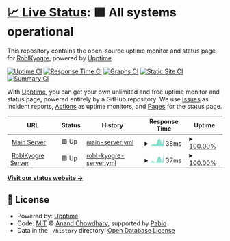 # [📈 Live Status](https://status.craftingcomrades.net): <!--live status--> **🟩 All systems operational**

This repository contains the open-source uptime monitor and status page for [RoblKyogre](https://roblkyogre.craftingcomrades.net), powered by [Upptime](https://github.com/upptime/upptime).

[![Uptime CI](https://github.com/RoblKyogre/uptime/workflows/Uptime%20CI/badge.svg)](https://github.com/RoblKyogre/uptime/actions?query=workflow%3A%22Uptime+CI%22)
[![Response Time CI](https://github.com/RoblKyogre/uptime/workflows/Response%20Time%20CI/badge.svg)](https://github.com/RoblKyogre/uptime/actions?query=workflow%3A%22Response+Time+CI%22)
[![Graphs CI](https://github.com/RoblKyogre/uptime/workflows/Graphs%20CI/badge.svg)](https://github.com/RoblKyogre/uptime/actions?query=workflow%3A%22Graphs+CI%22)
[![Static Site CI](https://github.com/RoblKyogre/uptime/workflows/Static%20Site%20CI/badge.svg)](https://github.com/RoblKyogre/uptime/actions?query=workflow%3A%22Static+Site+CI%22)
[![Summary CI](https://github.com/RoblKyogre/uptime/workflows/Summary%20CI/badge.svg)](https://github.com/RoblKyogre/uptime/actions?query=workflow%3A%22Summary+CI%22)

With [Upptime](https://upptime.js.org), you can get your own unlimited and free uptime monitor and status page, powered entirely by a GitHub repository. We use [Issues](https://github.com/RoblKyogre/uptime/issues) as incident reports, [Actions](https://github.com/RoblKyogre/uptime/actions) as uptime monitors, and [Pages](https://status.craftingcomrades.net) for the status page.

<!--start: status pages-->
<!-- This summary is generated by Upptime (https://github.com/upptime/upptime) -->
<!-- Do not edit this manually, your changes will be overwritten -->
<!-- prettier-ignore -->
| URL | Status | History | Response Time | Uptime |
| --- | ------ | ------- | ------------- | ------ |
| <img alt="" src="https://icons.duckduckgo.com/ip3/null.ico" height="13"> [Main Server](craftingcomrades.net) | 🟩 Up | [main-server.yml](https://github.com/RoblKyogre/uptime/commits/HEAD/history/main-server.yml) | <details><summary><img alt="Response time graph" src="./graphs/main-server/response-time-week.png" height="20"> 38ms</summary><br><a href="https://status.craftingcomrades.net/history/main-server"><img alt="Response time 47" src="https://img.shields.io/endpoint?url=https%3A%2F%2Fraw.githubusercontent.com%2FRoblKyogre%2Fuptime%2FHEAD%2Fapi%2Fmain-server%2Fresponse-time.json"></a><br><a href="https://status.craftingcomrades.net/history/main-server"><img alt="24-hour response time 64" src="https://img.shields.io/endpoint?url=https%3A%2F%2Fraw.githubusercontent.com%2FRoblKyogre%2Fuptime%2FHEAD%2Fapi%2Fmain-server%2Fresponse-time-day.json"></a><br><a href="https://status.craftingcomrades.net/history/main-server"><img alt="7-day response time 38" src="https://img.shields.io/endpoint?url=https%3A%2F%2Fraw.githubusercontent.com%2FRoblKyogre%2Fuptime%2FHEAD%2Fapi%2Fmain-server%2Fresponse-time-week.json"></a><br><a href="https://status.craftingcomrades.net/history/main-server"><img alt="30-day response time 41" src="https://img.shields.io/endpoint?url=https%3A%2F%2Fraw.githubusercontent.com%2FRoblKyogre%2Fuptime%2FHEAD%2Fapi%2Fmain-server%2Fresponse-time-month.json"></a><br><a href="https://status.craftingcomrades.net/history/main-server"><img alt="1-year response time 47" src="https://img.shields.io/endpoint?url=https%3A%2F%2Fraw.githubusercontent.com%2FRoblKyogre%2Fuptime%2FHEAD%2Fapi%2Fmain-server%2Fresponse-time-year.json"></a></details> | <details><summary><a href="https://status.craftingcomrades.net/history/main-server">100.00%</a></summary><a href="https://status.craftingcomrades.net/history/main-server"><img alt="All-time uptime 99.37%" src="https://img.shields.io/endpoint?url=https%3A%2F%2Fraw.githubusercontent.com%2FRoblKyogre%2Fuptime%2FHEAD%2Fapi%2Fmain-server%2Fuptime.json"></a><br><a href="https://status.craftingcomrades.net/history/main-server"><img alt="24-hour uptime 100.00%" src="https://img.shields.io/endpoint?url=https%3A%2F%2Fraw.githubusercontent.com%2FRoblKyogre%2Fuptime%2FHEAD%2Fapi%2Fmain-server%2Fuptime-day.json"></a><br><a href="https://status.craftingcomrades.net/history/main-server"><img alt="7-day uptime 100.00%" src="https://img.shields.io/endpoint?url=https%3A%2F%2Fraw.githubusercontent.com%2FRoblKyogre%2Fuptime%2FHEAD%2Fapi%2Fmain-server%2Fuptime-week.json"></a><br><a href="https://status.craftingcomrades.net/history/main-server"><img alt="30-day uptime 99.95%" src="https://img.shields.io/endpoint?url=https%3A%2F%2Fraw.githubusercontent.com%2FRoblKyogre%2Fuptime%2FHEAD%2Fapi%2Fmain-server%2Fuptime-month.json"></a><br><a href="https://status.craftingcomrades.net/history/main-server"><img alt="1-year uptime 99.37%" src="https://img.shields.io/endpoint?url=https%3A%2F%2Fraw.githubusercontent.com%2FRoblKyogre%2Fuptime%2FHEAD%2Fapi%2Fmain-server%2Fuptime-year.json"></a></details>
| <img alt="" src="https://icons.duckduckgo.com/ip3/null.ico" height="13"> [RoblKyogre Server](roblkyogre.craftingcomrades.net) | 🟩 Up | [robl-kyogre-server.yml](https://github.com/RoblKyogre/uptime/commits/HEAD/history/robl-kyogre-server.yml) | <details><summary><img alt="Response time graph" src="./graphs/robl-kyogre-server/response-time-week.png" height="20"> 37ms</summary><br><a href="https://status.craftingcomrades.net/history/robl-kyogre-server"><img alt="Response time 46" src="https://img.shields.io/endpoint?url=https%3A%2F%2Fraw.githubusercontent.com%2FRoblKyogre%2Fuptime%2FHEAD%2Fapi%2Frobl-kyogre-server%2Fresponse-time.json"></a><br><a href="https://status.craftingcomrades.net/history/robl-kyogre-server"><img alt="24-hour response time 74" src="https://img.shields.io/endpoint?url=https%3A%2F%2Fraw.githubusercontent.com%2FRoblKyogre%2Fuptime%2FHEAD%2Fapi%2Frobl-kyogre-server%2Fresponse-time-day.json"></a><br><a href="https://status.craftingcomrades.net/history/robl-kyogre-server"><img alt="7-day response time 37" src="https://img.shields.io/endpoint?url=https%3A%2F%2Fraw.githubusercontent.com%2FRoblKyogre%2Fuptime%2FHEAD%2Fapi%2Frobl-kyogre-server%2Fresponse-time-week.json"></a><br><a href="https://status.craftingcomrades.net/history/robl-kyogre-server"><img alt="30-day response time 47" src="https://img.shields.io/endpoint?url=https%3A%2F%2Fraw.githubusercontent.com%2FRoblKyogre%2Fuptime%2FHEAD%2Fapi%2Frobl-kyogre-server%2Fresponse-time-month.json"></a><br><a href="https://status.craftingcomrades.net/history/robl-kyogre-server"><img alt="1-year response time 46" src="https://img.shields.io/endpoint?url=https%3A%2F%2Fraw.githubusercontent.com%2FRoblKyogre%2Fuptime%2FHEAD%2Fapi%2Frobl-kyogre-server%2Fresponse-time-year.json"></a></details> | <details><summary><a href="https://status.craftingcomrades.net/history/robl-kyogre-server">100.00%</a></summary><a href="https://status.craftingcomrades.net/history/robl-kyogre-server"><img alt="All-time uptime 99.99%" src="https://img.shields.io/endpoint?url=https%3A%2F%2Fraw.githubusercontent.com%2FRoblKyogre%2Fuptime%2FHEAD%2Fapi%2Frobl-kyogre-server%2Fuptime.json"></a><br><a href="https://status.craftingcomrades.net/history/robl-kyogre-server"><img alt="24-hour uptime 100.00%" src="https://img.shields.io/endpoint?url=https%3A%2F%2Fraw.githubusercontent.com%2FRoblKyogre%2Fuptime%2FHEAD%2Fapi%2Frobl-kyogre-server%2Fuptime-day.json"></a><br><a href="https://status.craftingcomrades.net/history/robl-kyogre-server"><img alt="7-day uptime 100.00%" src="https://img.shields.io/endpoint?url=https%3A%2F%2Fraw.githubusercontent.com%2FRoblKyogre%2Fuptime%2FHEAD%2Fapi%2Frobl-kyogre-server%2Fuptime-week.json"></a><br><a href="https://status.craftingcomrades.net/history/robl-kyogre-server"><img alt="30-day uptime 99.95%" src="https://img.shields.io/endpoint?url=https%3A%2F%2Fraw.githubusercontent.com%2FRoblKyogre%2Fuptime%2FHEAD%2Fapi%2Frobl-kyogre-server%2Fuptime-month.json"></a><br><a href="https://status.craftingcomrades.net/history/robl-kyogre-server"><img alt="1-year uptime 99.99%" src="https://img.shields.io/endpoint?url=https%3A%2F%2Fraw.githubusercontent.com%2FRoblKyogre%2Fuptime%2FHEAD%2Fapi%2Frobl-kyogre-server%2Fuptime-year.json"></a></details>

<!--end: status pages-->

[**Visit our status website →**](https://status.craftingcomrades.net)

## 📄 License

- Powered by: [Upptime](https://github.com/upptime/upptime)
- Code: [MIT](./LICENSE) © [Anand Chowdhary](https://anandchowdhary.com), supported by [Pabio](https://pabio.com)
- Data in the `./history` directory: [Open Database License](https://opendatacommons.org/licenses/odbl/1-0/)
